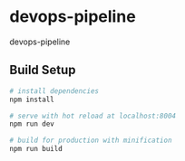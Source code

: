 # devops-pipeline

devops-pipeline

## Build Setup

``` bash
# install dependencies
npm install

# serve with hot reload at localhost:8004
npm run dev

# build for production with minification
npm run build
```
